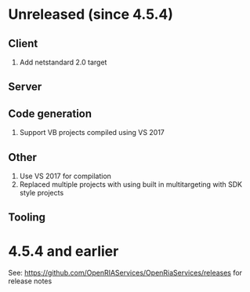 # Unreleased (since 4.5.4)

## Client

1. Add netstandard 2.0 target

## Server

## Code generation

1. Support VB projects compiled using VS 2017

## Other

1. Use VS 2017 for compilation
2. Replaced multiple projects with using built in multitargeting with SDK style projects



## Tooling

# 4.5.4 and earlier

See: https://github.com/OpenRIAServices/OpenRiaServices/releases for release notes
